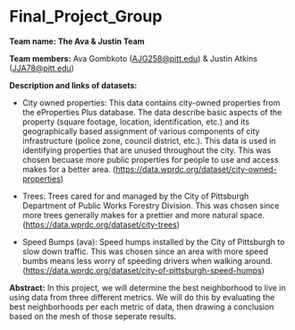 # Final_Project_Group

**Team name: The Ava & Justin Team**

**Team members:** Ava Gombkoto (AJG258@pitt.edu) & Justin Atkins (JJA78@pitt.edu)

**Description and links of datasets:** 

  - City owned properties: This data contains city-owned properties from the eProperties Plus database. The data describe basic aspects of the property (square footage, 
    location, identification, etc.) and its geographically based assignment of various components of city infrastructure (police zone, council district, etc.). This 
    data is used in identifying properties that are unused throughout the city. This was chosen becuase more public properties for people to use and access makes for a 
    better area. (https://data.wprdc.org/dataset/city-owned-properties)
    
  - Trees: Trees cared for and managed by the City of Pittsburgh Department of Public Works Forestry Division. This was chosen since more trees generally makes for a 
    prettier and more natural space. (https://data.wprdc.org/dataset/city-trees)
    
  - Speed Bumps (ava): Speed humps installed by the City of Pittsburgh to slow down traffic. This was chosen since an area with more speed bumbs means less worry of speeding 
    drivers when walking around. (https://data.wprdc.org/dataset/city-of-pittsburgh-speed-humps)

**Abstract:** In this project, we will determine the best neighborhood to live in using data from three different metrics. We will do this by evaluating the best neighborhoods per each metric of data, then drawing a conclusion based on the mesh of those seperate results.
